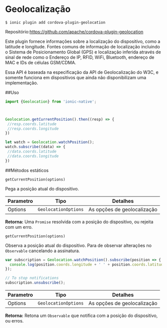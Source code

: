 # Geolocalização
`$ ionic plugin add cordova-plugin-geolocation` 


Repositório:https://github.com/apache/cordova-plugin-geolocation


Este plugin fornece informações sobre a localização do dispositivo, como a latitude e longitude. Fontes comuns de informação de localização incluindo o Sistema de Posicionamento Global (GPS) e localização inferida através de sinal de rede como o Endereço de IP, RFID, WiFi, Bluetooth, endereço de MAC e IDs de células GSM/CDMA. 


Essa API é baseada na especificação da API de Geolocalização do W3C, e somente funciona em dispositivos que ainda não disponibilizam uma implementação.


##Uso

```javascript
import {Geolocation} from 'ionic-native';



Geolocation.getCurrentPosition().then((resp) => {
 //resp.coords.latitude
 //resp.coords.longitude
})

let watch = Geolocation.watchPosition();
watch.subscribe((data) => {
 //data.coords.latitude
 //data.coords.longitude
})
```

##Métodos estáticos

`getCurrentPosition(options)`

Pega a posição atual do dispositivo.

Parametro | Tipo | Detalhes
------------ | ------------- | -------------
Options | `GeolocationOptions` | As opções de geolocalização

**Retorna:** Uma `Promise` resolvida com a posição do dispositivo, ou rejeita com um erro.

`getCurrentPosition(options)`


Observa a posição atual do dispositivo. Para de observar alterações no `Observable` cancelando a assinatura.


```javascript
var subscription = Geolocation.watchPosition().subscribe(position => {
  console.log(position.coords.longitude + ' ' + position.coords.latitude);
});

// To stop notifications
subscription.unsubscribe();
```

Parametro | Tipo | Detalhes
------------ | ------------- | -------------
Options | `GeolocationOptions` | As opções de geolocalização

**Retorna:** Retona um `Observable` que notifica com a posição do dispositivo, ou erros.



